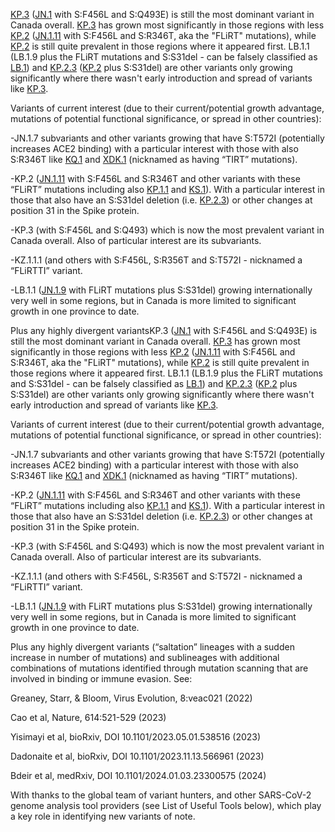 

<u id='KP_3'>KP.3</u> (<u id='JN_1'>JN.1</u> with S:F456L and S:Q493E) is still the most dominant variant in Canada overall. <u id='KP_3'>KP.3</u> has grown most significantly in those regions with less <u id='KP_2'>KP.2</u> (<u id='JN_1_11'>JN.1.11</u> with S:F456L and S:R346T, aka the "FLiRT" mutations), while <u id='KP_2'>KP.2</u> is still quite prevalent in those regions where it appeared first. LB.1.1 (LB.1.9 plus the FLiRT mutations and S:S31del - can be falsely classified as <u id='LB_1'>LB.1</u>) and <u id='KP_2_3'>KP.2.3</u> (<u id='KP_2'>KP.2</u> plus S:S31del) are other variants only growing significantly where there wasn't early introduction and spread of variants like <u id='KP_3'>KP.3</u>.



Variants of current interest (due to their current/potential growth advantage, mutations of potential functional significance, or spread in other countries):



-JN.1.7 subvariants and other variants growing that have S:T572I (potentially increases ACE2 binding) with a particular interest with those with also S:R346T like <u id='KQ_1'>KQ.1</u> and <u id='XDK_1'>XDK.1</u> (nicknamed as having “TIRT” mutations).

-KP.2 (<u id='JN_1_11'>JN.1.11</u> with S:F456L and S:R346T and other variants with these “FLiRT” mutations including also <u id='KP_1_1'>KP.1.1</u> and <u id='KS_1'>KS.1</u>). With a particular interest in those that also have an S:S31del deletion (i.e. <u id='KP_2_3'>KP.2.3</u>) or other changes at position 31 in the Spike protein.

-KP.3 (with S:F456L and S:Q493) which is now the most prevalent variant in Canada overall. Also of particular interest are its subvariants.

-KZ.1.1.1 (and others with S:F456L, S:R356T and S:T572I - nicknamed a “FLiRTTI” variant.

-LB.1.1 (<u id='JN_1_9'>JN.1.9</u> with FLiRT mutations plus S:S31del) growing internationally very well in some regions, but in Canada is more limited to significant growth in one province to date.



Plus any highly divergent variantsKP.3 (<u id='JN_1'>JN.1</u> with S:F456L and S:Q493E) is still the most dominant variant in Canada overall. <u id='KP_3'>KP.3</u> has grown most significantly in those regions with less <u id='KP_2'>KP.2</u> (<u id='JN_1_11'>JN.1.11</u> with S:F456L and S:R346T, aka the "FLiRT" mutations), while <u id='KP_2'>KP.2</u> is still quite prevalent in those regions where it appeared first. LB.1.1 (LB.1.9 plus the FLiRT mutations and S:S31del - can be falsely classified as <u id='LB_1'>LB.1</u>) and <u id='KP_2_3'>KP.2.3</u> (<u id='KP_2'>KP.2</u> plus S:S31del) are other variants only growing significantly where there wasn't early introduction and spread of variants like <u id='KP_3'>KP.3</u>.



Variants of current interest (due to their current/potential growth advantage, mutations of potential functional significance, or spread in other countries):



-JN.1.7 subvariants and other variants growing that have S:T572I (potentially increases ACE2 binding) with a particular interest with those with also S:R346T like <u id='KQ_1'>KQ.1</u> and <u id='XDK_1'>XDK.1</u> (nicknamed as having “TIRT” mutations).

-KP.2 (<u id='JN_1_11'>JN.1.11</u> with S:F456L and S:R346T and other variants with these “FLiRT” mutations including also <u id='KP_1_1'>KP.1.1</u> and <u id='KS_1'>KS.1</u>). With a particular interest in those that also have an S:S31del deletion (i.e. <u id='KP_2_3'>KP.2.3</u>) or other changes at position 31 in the Spike protein.

-KP.3 (with S:F456L and S:Q493) which is now the most prevalent variant in Canada overall. Also of particular interest are its subvariants.

-KZ.1.1.1 (and others with S:F456L, S:R356T and S:T572I - nicknamed a “FLiRTTI” variant.

-LB.1.1 (<u id='JN_1_9'>JN.1.9</u> with FLiRT mutations plus S:S31del) growing internationally very well in some regions, but in Canada is more limited to significant growth in one province to date.



Plus any highly divergent variants (“saltation” lineages with a sudden increase in number of mutations) and sublineages with additional combinations of mutations identified through mutation scanning that are involved in binding or immune evasion. See:

Greaney, Starr, &amp; Bloom, Virus Evolution, 8:veac021 (2022)

Cao et al, Nature, 614:521-529 (2023)

Yisimayi et al, bioRxiv, DOI 10.1101/2023.05.01.538516 (2023)

Dadonaite et al, bioRxiv, DOI 10.1101/2023.11.13.566961 (2023)

Bdeir et al, medRxiv, DOI 10.1101/2024.01.03.23300575 (2024)



With thanks to the global team of variant hunters, and other SARS-CoV-2 genome analysis tool providers (see List of Useful Tools below), which play a key role in identifying new variants of note.


<!-- edited -->